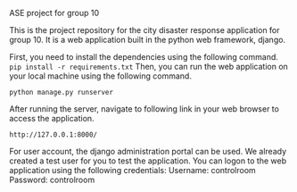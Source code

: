 ASE project for group 10

This is the project repository for the city disaster response application for group 10. It is a web application built in the python web framework, django.

First, you need to install the dependencies using the following command.
``
pip install -r requirements.txt
``
Then, you can run the web application on your local machine using the following command.
```
python manage.py runserver
```
After running the server, navigate to following link in your web browser to access the application. 
```
http://127.0.0.1:8000/
```

For user account, the django administration portal can be used. We already created a test user for you to test the application. You can logon to the web application using the following credentials:
Username: controlroom
Password: controlroom
